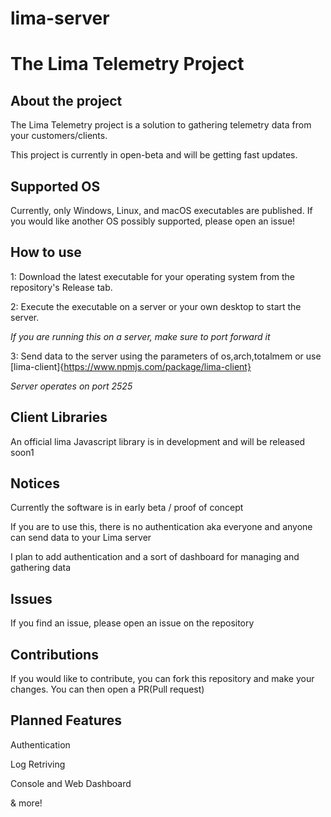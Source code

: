 # lima-server

# The Lima Telemetry Project

## About the project

The Lima Telemetry project is a solution to gathering telemetry data from your customers/clients.

This project is currently in open-beta and will be getting fast updates.

## Supported OS

Currently, only Windows, Linux, and macOS executables are published. If you would like another OS possibly supported, please open an issue!

## How to use

1: Download the latest executable for your operating system from the repository's Release tab.

2: Execute the executable on a server or your own desktop to start the server.

_If you are running this on a server, make sure to port forward it_

3: Send data to the server using the parameters of os,arch,totalmem or use [lima-client]{https://www.npmjs.com/package/lima-client}

_Server operates on port 2525_

## Client Libraries

An official lima Javascript library is in development and will be released soon1

## Notices

Currently the software is in early beta / proof of concept

If you are to use this, there is no authentication aka everyone and anyone can send data to your Lima server

I plan to add authentication and a sort of dashboard for managing and gathering data

## Issues

If you find an issue, please open an issue on the repository

## Contributions

If you would like to contribute, you can fork this repository and make your changes. You can then open a PR(Pull request)

## Planned Features

Authentication

Log Retriving

Console and Web Dashboard

& more!
